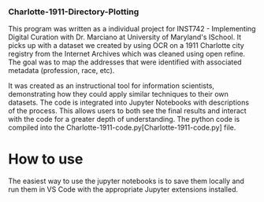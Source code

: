 ### Charlotte-1911-Directory-Plotting

This program was written as a individual project for INST742 - Implementing Digital Curation with Dr. Marciano at University of Maryland's ISchool. It picks up with a dataset we created by using OCR on a 1911 Charlotte city registry from the Internet Archives which was cleaned using open refine. The goal was to map the addresses that were identified with associated metadata (profession, race, etc).

It was created as an instructional tool for information scientists, demonstrating how they could apply similar techniques to their own datasets.  The code is integrated into Jupyter Notebooks with descriptions of the process.  This allows users to both see the final results and interact with the code for a greater depth of understanding. The python code is compiled into the Charlotte-1911-code.py[Charlotte-1911-code.py] file.

# How to use
The easiest way to use the jupyter notebooks is to save them locally and run them in VS Code with the appropriate Jupyter extensions installed.
